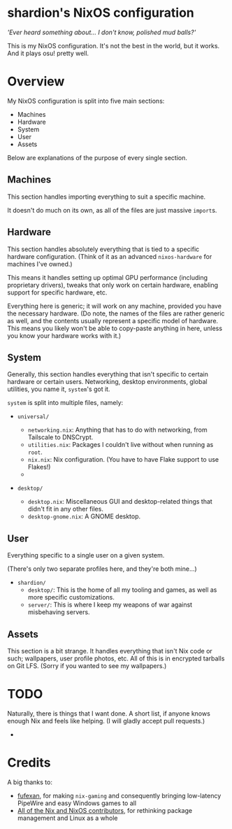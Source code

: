 # shardion's NixOS configuration
*'Ever heard something about... I don't know, polished mud balls?'*

This is my NixOS configuration. It's not the best in the world, but it works.
And it plays osu! pretty well.

# Overview
<!--*'Because sorting is cool.'*-->

My NixOS configuration is split into five main sections:

- Machines
- Hardware
- System
- User
- Assets

Below are explanations of the purpose of every single section.

## Machines
<!--*'Shape the world to my design!'*-->

This section handles importing everything to suit a specific machine.

It doesn't do much on its own, as all of the files are just massive `import`s.

## Hardware
<!--*'Society would be a lot better if all hardware worked as well as a VM.'*-->

This section handles absolutely everything that is tied to a specific hardware configuration.
(Think of it as an advanced `nixos-hardware` for machines I've owned.)

This means it handles setting up optimal GPU performance (including proprietary drivers),
tweaks that only work on certain hardware, enabling support for specific hardware, etc.

Everything here is generic; it will work on any machine, provided you have the necessary hardware.
(Do note, the names of the files are rather generic as well, and the contents usually represent
a specific model of hardware. This means you likely won't be able to copy-paste anything in here,
unless you know your hardware works with it.)

## System
<!--*'What do you mean `system`? Everything is on the system!'*-->

Generally, this section handles everything that isn't specific to certain hardware or certain users.
Networking, desktop environments, global utilities, you name it, `system`'s got it.

`system` is split into multiple files, namely:

- `universal/`
  - `networking.nix`: Anything that has to do with networking, from Tailscale to DNSCrypt.
  - `utilities.nix`: Packages I couldn't live without when running as `root`.
  - `nix.nix`: Nix configuration. (You have to have Flake support to use Flakes!)
  - 

- `desktop/`
  - `desktop.nix`: Miscellaneous GUI and desktop-related things that didn't fit in any other files.
  - `desktop-gnome.nix`: A GNOME desktop.

## User
<!--*'Me!'*-->

Everything specific to a single user on a given system.

(There's only two separate profiles here, and they're both mine...)

- `shardion/`
  - `desktop/`: This is the home of all my tooling and games, as well as more specific customizations.
  - `server/`: This is where I keep my weapons of war against misbehaving servers.

## Assets
<!--*'A miserable little pile of secrets!'*-->

This section is a bit strange.
It handles everything that isn't Nix code or such; wallpapers, user profile photos, etc.
All of this is in encrypted tarballs on Git LFS. (Sorry if you wanted to see my wallpapers.)

# TODO
<!--*'Almost as eternal as the WinRAR free trial.'*-->

Naturally, there is things that I want done.
A short list, if anyone knows enough Nix and feels like helping.
(I will gladly accept pull requests.)

- 

# Credits
<!--*'Sorry, SimpleFlips, it's not your turn.'*-->

A big thanks to:

- [fufexan](), for making `nix-gaming` and consequently bringing low-latency PipeWire and easy Windows games to all
- [All of the Nix and NixOS contributors](), for rethinking package management and Linux as a whole
